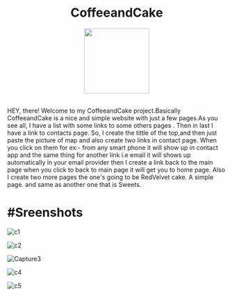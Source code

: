 <p >
<h1 align="center">CoffeeandCake</h1>
</p>
<p align="center">
<img src ="http://img0.joyreactor.com/pics/post/gif-cake-cup-5452087.gif" height="150"/> 
</p>
<br>
HEY, there!
Welcome to my CoffeeandCake project.Basically CoffeeandCake is a nice and simple website with just a few pages.As you see all, I have a list with some links to some 
others pages . Then in last I have a link to contacts page. So, I create the tittle of the top,and then just paste the picture of map and also create two links in 
contact page. When you click on them for ex:- from any smart phone it will show up in contact app and the same thing for another link i.e email it will shows
up automatically in your email provider then I create a link back to the main page when you click to back to main page it will get you to home page.
Also I create two more pages the one's going to be RedVelvet cake. A simple page.
and same as another one that is Sweets.

<h1> #Sreenshots  </h1>




![c1](https://user-images.githubusercontent.com/109518128/179819674-3db30374-3cbb-4315-b84e-9391859c505c.PNG)

![c2](https://user-images.githubusercontent.com/109518128/179819917-f8d56143-1b06-4f24-b744-6721ffeb8668.PNG)


![Capture3](https://user-images.githubusercontent.com/109518128/179820043-d4f19ad2-5e5e-44e6-b0d7-1cdaadf0b8c0.PNG)

![c4](https://user-images.githubusercontent.com/109518128/179820075-1d7304dd-bf74-4d8d-a0cb-c393da5ede40.PNG)


![c5](https://user-images.githubusercontent.com/109518128/179820519-782874a8-b071-485e-bf33-a1328a628997.PNG)



